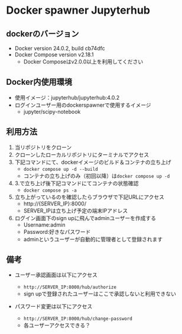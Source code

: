 # Docker spawner Jupyterhub

## dockerのバージョン
- Docker version 24.0.2, build cb74dfc
- Docker Compose version v2.18.1
    - Docker Composeはv2.0.0以上を利用してください

## Docker内使用環境
- 使用イメージ：jupyterhub/jupyterhub:4.0.2
- ログインユーザー用のdockerspawnerで使用するイメージ
    - jupyter/scipy-notebook

## 利用方法
1. 当リポジトリをクローン
2. クローンしたローカルリポジトリにターミナルでアクセス
3. 下記コマンドにて、dockerイメージのビルド＆コンテナの立ち上げ
    - `docker compose up -d --build`
    - コンテナの立ち上げのみ（初回以降）は`docker compose up -d`
4. 3.で立ち上げ後下記コマンドにてコンテナの状態確認
    - `docker compose ps -a`
5. 立ち上がっているのを確認したらブラウザで下記URLにアクセス
    - http://{SERVER_IP}:8000/
    - SERVER_IPは立ち上げ予定の端末IPアドレス
6. ログイン画面下のsign upに飛んでadminユーザーを作成する
    - Username:admin
    - Password:好きなパスワード
    - adminというユーザーが自動的に管理者として登録されます


## 備考
- ユーザー承認画面は以下にアクセス
    - `http://SERVER_IP:8000/hub/authorize`
    - sign upで登録されたユーザーはここで承認しないと利用できない

- パスワード変更は以下にアクセス
    - `http://SERVER_IP:8000/hub/change-password`
    - 各ユーザーアクセスできる？
